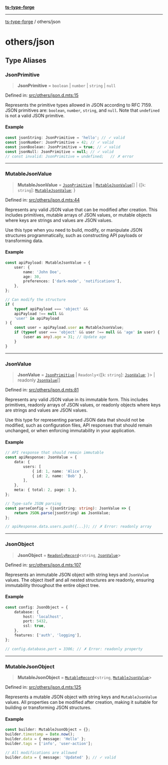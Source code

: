 [**ts-type-forge**](../README.md)

---

[ts-type-forge](../README.md) / others/json

# others/json

## Type Aliases

### JsonPrimitive

> **JsonPrimitive** = `boolean` \| `number` \| `string` \| `null`

Defined in: [src/others/json.d.mts:15](https://github.com/noshiro-pf/ts-type-forge/blob/main/src/others/json.d.mts#L15)

Represents the primitive types allowed in JSON according to RFC 7159.
JSON primitives are: `boolean`, `number`, `string`, and `null`.
Note that `undefined` is not a valid JSON primitive.

#### Example

```ts
const jsonString: JsonPrimitive = 'hello'; // ✓ valid
const jsonNumber: JsonPrimitive = 42; // ✓ valid
const jsonBoolean: JsonPrimitive = true; // ✓ valid
const jsonNull: JsonPrimitive = null; // ✓ valid
// const invalid: JsonPrimitive = undefined;   // ✗ error
```

---

### MutableJsonValue

> **MutableJsonValue** = [`JsonPrimitive`](#jsonprimitive) \| [`MutableJsonValue`](#mutablejsonvalue)[] \| \{\[`k`: `string`\]: [`MutableJsonValue`](#mutablejsonvalue); \}

Defined in: [src/others/json.d.mts:44](https://github.com/noshiro-pf/ts-type-forge/blob/main/src/others/json.d.mts#L44)

Represents any valid JSON value that can be modified after creation.
This includes primitives, mutable arrays of JSON values, or mutable objects
where keys are strings and values are JSON values.

Use this type when you need to build, modify, or manipulate JSON structures
programmatically, such as constructing API payloads or transforming data.

#### Example

```ts
const apiPayload: MutableJsonValue = {
    user: {
        name: 'John Doe',
        age: 30,
        preferences: ['dark-mode', 'notifications'],
    },
};

// Can modify the structure
if (
    typeof apiPayload === 'object' &&
    apiPayload !== null &&
    'user' in apiPayload
) {
    const user = apiPayload.user as MutableJsonValue;
    if (typeof user === 'object' && user !== null && 'age' in user) {
        (user as any).age = 31; // Update age
    }
}
```

---

### JsonValue

> **JsonValue** = [`JsonPrimitive`](#jsonprimitive) \| `Readonly`\<\{\[`k`: `string`\]: [`JsonValue`](#jsonvalue); \}\> \| readonly [`JsonValue`](#jsonvalue)[]

Defined in: [src/others/json.d.mts:81](https://github.com/noshiro-pf/ts-type-forge/blob/main/src/others/json.d.mts#L81)

Represents any valid JSON value in its immutable form.
This includes primitives, readonly arrays of JSON values, or readonly objects
where keys are strings and values are JSON values.

Use this type for representing parsed JSON data that should not be modified,
such as configuration files, API responses that should remain unchanged,
or when enforcing immutability in your application.

#### Example

```ts
// API response that should remain immutable
const apiResponse: JsonValue = {
    data: {
        users: [
            { id: 1, name: 'Alice' },
            { id: 2, name: 'Bob' },
        ],
    },
    meta: { total: 2, page: 1 },
};

// Type-safe JSON parsing
const parseConfig = (jsonString: string): JsonValue => {
    return JSON.parse(jsonString) as JsonValue;
};

// apiResponse.data.users.push({...}); // ✗ Error: readonly array
```

---

### JsonObject

> **JsonObject** = [`ReadonlyRecord`](../record/std.md#readonlyrecord)\<`string`, [`JsonValue`](#jsonvalue)\>

Defined in: [src/others/json.d.mts:107](https://github.com/noshiro-pf/ts-type-forge/blob/main/src/others/json.d.mts#L107)

Represents an immutable JSON object with string keys and `JsonValue` values.
The object itself and all nested structures are readonly, ensuring immutability
throughout the entire object tree.

#### Example

```ts
const config: JsonObject = {
    database: {
        host: 'localhost',
        port: 5432,
        ssl: true,
    },
    features: ['auth', 'logging'],
};

// config.database.port = 3306; // ✗ Error: readonly property
```

---

### MutableJsonObject

> **MutableJsonObject** = [`MutableRecord`](../record/std.md#mutablerecord)\<`string`, [`MutableJsonValue`](#mutablejsonvalue)\>

Defined in: [src/others/json.d.mts:125](https://github.com/noshiro-pf/ts-type-forge/blob/main/src/others/json.d.mts#L125)

Represents a mutable JSON object with string keys and `MutableJsonValue` values.
All properties can be modified after creation, making it suitable for building
or transforming JSON structures.

#### Example

```ts
const builder: MutableJsonObject = {};
builder.timestamp = Date.now();
builder.data = { message: 'Hello' };
builder.tags = ['info', 'user-action'];

// All modifications are allowed
builder.data = { message: 'Updated' }; // ✓ valid
```
